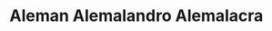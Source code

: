 # Aleman Alemalandro Alemalacra
<style>
/* https://css-tricks.com/full-width-containers-limited-width-parents/ */
.fullwidth {
  width: 100vw;
  position: relative;
  left: 50%;
  right: 50%;
  margin-left: -50vw;
  margin-right: -50vw;
}
</style>

  <p id="chart"></p>
  <div class="fullwidth">
    <div id="beeSwarmPlot"></div>
  </div>

  <script type="module">
  import notebook from "https://api.observablehq.com/@chekos/aleman-beeswarm-plot-using-spotify-data.js";

  const renders = {
    "viewof p": "#chart",
    "display": "#beeSwarmPlot",
  };

  import {Inspector, Runtime} from "https://unpkg.com/@observablehq/notebook-runtime@2?module";
  for (let i in renders)
    renders[i] = document.querySelector(renders[i]);

  Runtime.load(notebook, (variable) => {
    if (renders[variable.name])
      return new Inspector(renders[variable.name]);
  });
</script>